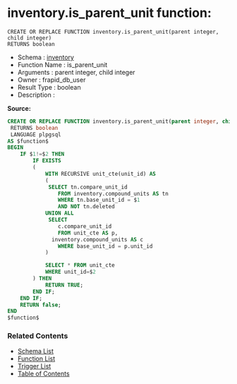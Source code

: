 # inventory.is_parent_unit function:

```plpgsql
CREATE OR REPLACE FUNCTION inventory.is_parent_unit(parent integer, child integer)
RETURNS boolean
```
* Schema : [inventory](../../schemas/inventory.md)
* Function Name : is_parent_unit
* Arguments : parent integer, child integer
* Owner : frapid_db_user
* Result Type : boolean
* Description : 


**Source:**
```sql
CREATE OR REPLACE FUNCTION inventory.is_parent_unit(parent integer, child integer)
 RETURNS boolean
 LANGUAGE plpgsql
AS $function$      
BEGIN
    IF $1!=$2 THEN
        IF EXISTS
        (
            WITH RECURSIVE unit_cte(unit_id) AS 
            (
             SELECT tn.compare_unit_id
                FROM inventory.compound_units AS tn 
				WHERE tn.base_unit_id = $1
				AND NOT tn.deleted
            UNION ALL
             SELECT
                c.compare_unit_id
                FROM unit_cte AS p, 
              inventory.compound_units AS c 
                WHERE base_unit_id = p.unit_id
            )

            SELECT * FROM unit_cte
            WHERE unit_id=$2
        ) THEN
            RETURN TRUE;
        END IF;
    END IF;
    RETURN false;
END
$function$

```

### Related Contents
* [Schema List](../../schemas.md)
* [Function List](../../functions.md)
* [Trigger List](../../triggers.md)
* [Table of Contents](../../README.md)

